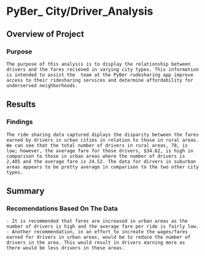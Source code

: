 # PyBer_ City/Driver_Analysis

## Overview of Project

### Purpose
    The purpose of this analysis is to display the relationship between drivers and the fares recieved in varying city types. This information is intended to assist the  team at the PyBer rudesharing app improve access to their ridesharing services and determine affordability for underserved neighborhoods.


## Results
### Findings
    The ride sharing data captured diplays the disparity between the fares earned by drivers in urban cities in relation to those in rural areas. We can see that the total number of drivers in rural areas, 78, is low; however, the average fare for those drivers, $34.62, is high in comparison to those in urban areas where the number of drivers is 2,405 and the average fare is 24.52. The data for dirvers in suburban areas appears to be pretty average in comparison to the two other city types. 
    
## Summary
### Recomendations Based On The Data
    - It is recommended that fares are increased in urban areas as the number of drivers is high and the average fare per ride is fairly low.
    - Another recommendation, in an effort to increate the wages/fares earned for drivers in urban areas, would be to reduce the number of drivers in the area. This would result in drivers earning more as there would be less drivers in these areas.

